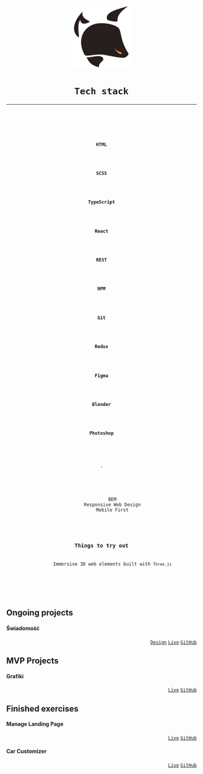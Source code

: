 [comment]: <> (<h3 align="right"><a href="https://krutons.github.io/">Portfolio</a></h3>)
<div align="center"><img src="./logo.svg"/></div>
<h1 align="center"><code>Tech stack</code></h1>
<hr>
<div align="center">
  <code>
      <kbd>
        <code>
          <kbd><h3>HTML</h3></kbd>
          <kbd><h3>SCSS</h3></kbd>
          <kbd><h3>TypeScript</h3></kbd>
          <kbd><h3>React</h3></kbd>
          <kbd><h3>REST</h3></kbd>
          <kbd><h3>NPM</h3></kbd>
          <kbd><h3>Git</h3></kbd>
          <kbd><h3>Redux</h3></kbd>
          <kbd><h3>Figma</h3></kbd>
          <kbd><h3>Blender</h3></kbd>
          <kbd><h3>Photoshop</h3></kbd>
        </code>
      <p>-</p>
      <p align="center">
        <kbd>BEM</kbd>
        <kbd>Responsive Web Design</kbd>
        <kbd>Mobile First</kbd>
      </p>
      <h3>Things to try out</h3>
        Immersive 3D web elements built with <code>Three.js</code>
      </p>
    </kbd>
  </code>
</div>
<p></p>

## Ongoing projects 
#### Świadomość

<div align="right">
  <a href="https://www.figma.com/file/LmrVJP9BIk12uXDqL98YHe/%C5%9AWiadomo%C5%9B%C4%87"><code>Design</code></a>
  <a href="swiadomosc.vercel.app"><code>Live</code></a>
  <a href="https://github.com/KrutonS/swiadomosc"><code>GitHub</code></a>
</div>

## MVP Projects
#### Grafiki
<div align="right">
  <a href="https://grafikimaster.gatsbyjs.io/"><code>Live</code></a>
  <a href="https://github.com/KrutonS/grafiki"><code>GitHub</code></a>
</div>

## Finished exercises
#### Manage Landing Page
<div align="right">
  <a href="https://krutons.github.io/manage-landing-page/"><code>Live</code></a>
  <a href="https://github.com/KrutonS/manage-landing-page"><code>GitHub</code></a>
</div>

#### Car Customizer
<div align="right">
  <a href="https://car-customizer.netlify.app/"><code>Live</code></a>
  <a href="https://github.com/KrutonS/car-customizer"><code>GitHub</code></a>
</div>
